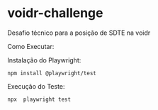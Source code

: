 # voidr-challenge
Desafio técnico para a posição de SDTE na voidr

Como Executar:

Instalação do Playwright:

    npm install @playwright/test

Execução do Teste:

    npx  playwright test

